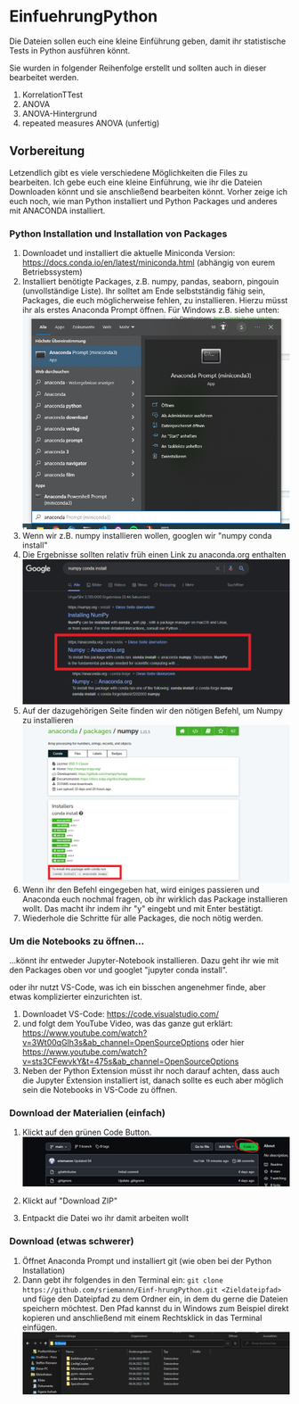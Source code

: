 # EinfuehrungPython

Die Dateien sollen euch eine kleine Einführung geben, damit ihr statistische Tests in Python ausführen könnt. 

Sie wurden in folgender Reihenfolge erstellt und sollten auch in dieser bearbeitet werden.

1. KorrelationTTest
2. ANOVA
3. ANOVA-Hintergrund
4. repeated measures ANOVA (unfertig)

## Vorbereitung

Letzendlich gibt es viele verschiedene Möglichkeiten die Files zu bearbeiten. Ich gebe euch eine kleine Einführung, wie ihr die Dateien Downloaden könnt und sie anschließend bearbeiten könnt. Vorher zeige ich euch noch, wie man Python installiert und Python Packages und anderes mit ANACONDA installiert.

### Python Installation und Installation von Packages

1. Downloadet und installiert die aktuelle Miniconda Version: https://docs.conda.io/en/latest/miniconda.html (abhängig von eurem Betriebssystem)
2. Installiert benötigte Packages, z.B. numpy, pandas, seaborn, pingouin (unvollständige Liste). Ihr solltet am Ende selbstständig fähig sein, Packages, die euch möglicherweise fehlen, zu installieren. Hierzu müsst ihr als erstes Anaconda Prompt öffnen. Für Windows z.B. siehe unten:
![Öffne Anaconda Prompt](./images/ANACONDA01.png)
3. Wenn wir z.B. numpy installieren wollen, googlen wir "numpy conda install"
4. Die Ergebnisse sollten relativ früh einen Link zu anaconda.org enthalten
![Google Ergebnisse von Conda Install Numpy](./images/GoogleResultNumpyCondaInstall.png)
5. Auf der dazugehörigen Seite finden wir den nötigen Befehl, um Numpy zu installieren
![Numpy Anaconda.org](./images/NumpyCondaDocumentation.png)
6. Wenn ihr den Befehl eingegeben hat, wird einiges passieren und Anaconda euch nochmal fragen, ob ihr wirklich das Package installieren wollt. Das macht ihr indem ihr "y" eingebt und mit Enter bestätigt. 
7. Wiederhole die Schritte für alle Packages, die noch nötig werden.

### Um die Notebooks zu öffnen...
...könnt ihr entweder Jupyter-Notebook installieren. Dazu geht ihr wie mit den Packages oben vor und googlet "jupyter conda install".

oder ihr nutzt VS-Code, was ich ein bisschen angenehmer finde, aber etwas komplizierter einzurichten ist. 

1. Downloadet VS-Code: https://code.visualstudio.com/
2. und folgt dem YouTube Video, was das ganze gut erklärt: https://www.youtube.com/watch?v=3Wt00qGlh3s&ab_channel=OpenSourceOptions oder hier https://www.youtube.com/watch?v=sts3CFewvkY&t=475s&ab_channel=OpenSourceOptions
3. Neben der Python Extension müsst ihr noch darauf achten, dass auch die Jupyter Extension installiert ist, danach sollte es euch aber möglich sein die Notebooks in VS-Code zu öffnen.

### Download der Materialien (einfach)

1. Klickt auf den grünen Code Button.
![Bild 1 der Anleitung: Klicke auf den grünen Code Button](./images/Anleitung_1.png "Bild_1")

2. Klickt auf "Download ZIP"
3. Entpackt die Datei wo ihr damit arbeiten wollt

### Download (etwas schwerer)
1. Öffnet Anaconda Prompt und installiert git (wie oben bei der Python Installation)
2. Dann gebt ihr folgendes in den Terminal ein: `git clone https://github.com/sriemannn/Einf-hrungPython.git <Zieldateipfad>` und füge den Dateipfad zu dem Ordner ein, in dem du gerne die Dateien speichern möchtest. Den Pfad kannst du in Windows zum Beispiel direkt kopieren und anschließend mit einem Rechtsklick in das Terminal einfügen. ![Speicherpfad finden](./images/DenRichtigenPfadZumSpeichern.png)
